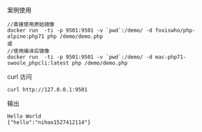 案例使用

```SHELL
//直接使用原始镜像
docker run  -ti -p 9501:9501 -v `pwd`:/demo/ -d foxiswho/php-alpine:php71 php /demo/demo.php
或
//使用编译后镜像
docker run  -ti -p 9501:9501 -v `pwd`:/demo/ -d mac-php71-swoole_phpcli:latest php /demo/demo.php
```
curl 访问
```SHELL
curl http://127.0.0.1:9501
```
输出
```SHEL
Hello World
{"hello":"nihao1527412114"}
```
